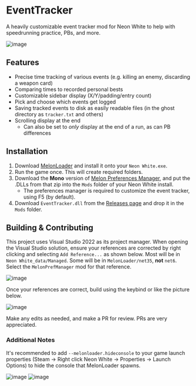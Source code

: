 # EventTracker
A heavily customizable event tracker mod for Neon White to help with speedrunning practice, PBs, and more.

![image](https://github.com/stxticOVFL/EventTracker/assets/29069561/8efc6d74-95ac-453b-8225-7a935c1d1aec)

## Features
- Precise time tracking of various events (e.g. killing an enemy, discarding a weapon card)
- Comparing times to recorded personal bests
- Customizable sidebar display (X/Y/padding/entry count)
- Pick and choose which events get logged
- Saving tracked events to disk as easily readable files (in the ghost directory as `tracker.txt` and others)
- Scrolling display at the end
  - Can also be set to _only_ display at the end of a run, as can PB differences

## Installation

1. Download [MelonLoader](https://github.com/LavaGang/MelonLoader/releases/latest) and install it onto your `Neon White.exe`.
2. Run the game once. This will create required folders.
3. Download the **Mono** version of [Melon Preferences Manager](https://github.com/Bluscream/MelonPreferencesManager/releases/latest), and put the .DLLs from that zip into the `Mods` folder of your Neon White install.
    - The preferences manager is required to customize the event tracker, using F5 (by default).
4. Download `EventTracker.dll` from the [Releases page](https://github.com/stxticOVFL/EventTracker/releases/latest) and drop it in the `Mods` folder.

## Building & Contributing
This project uses Visual Studio 2022 as its project manager. When opening the Visual Studio solution, ensure your references are corrected by right clicking and selecting `Add Reference...` as shown below. 
Most will be in `Neon White_data/Managed`. Some will be in `MelonLoader/net35`, **not** `net6`. Select the `MelonPrefManager` mod for that reference.

![image](https://github.com/stxticOVFL/EventTracker/assets/29069561/ed3d94e3-52f2-48ea-9d69-84b018cf4336)

Once your references are correct, build using the keybind or like the picture below.

![image](https://github.com/stxticOVFL/EventTracker/assets/29069561/40a50e46-5fc2-4acc-a3c9-4d4edb8c7d83)

Make any edits as needed, and make a PR for review. PRs are very appreciated.

### Additional Notes
It's recommended to add `--melonloader.hideconsole` to your game launch properties (Steam -> Right click Neon White -> Properties -> Launch Options) to hide the console that MelonLoader spawns.

![image](https://github.com/stxticOVFL/EventTracker/assets/29069561/9c037da5-7323-435f-9e55-80904f799ae0)
![image](https://github.com/stxticOVFL/EventTracker/assets/29069561/4a4fa519-15b4-486f-a354-6ff7d0672df4)
